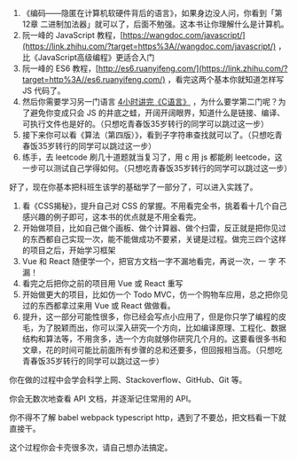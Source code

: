 1. 《编码——隐匿在计算机软硬件背后的语言》，如果身边没人问，你看到「第12章 二进制加法器」就可以了，后面不勉强。这本书让你理解什么是计算机。
2. 阮一峰的 JavaScript 教程，[https://wangdoc.com/javascript/](https://link.zhihu.com/?target=https%3A//wangdoc.com/javascript/) ，比《JavaScript高级编程》更适合入门
3. 阮一峰的 ES6 教程，[http://es6.ruanyifeng.com/](https://link.zhihu.com/?target=http%3A//es6.ruanyifeng.com/) ，看完这两个基本你就知道怎样写 JS 代码了。
4. 然后你需要学习另一门语言 [4小时讲完《C语言》](https://link.zhihu.com/?target=https%3A//www.bilibili.com/video/av9297989/) ，为什么要学第二门呢？为了避免你变成只会 JS 的井底之蛙，开阔开阔眼界，知道什么是链接、编译、可执行文件也是好的。（只想吃青春饭35岁转行的同学可以跳过这一步）
5. 接下来你可以看《算法（第四版）》，看到子字符串查找就可以了。（只想吃青春饭35岁转行的同学可以跳过这一步）
6. 练手，去 leetcode 刷几十道题就当复习了，用 c 用 js 都能刷 leetcode，这一步可以测试自己学得如何。（只想吃青春饭35岁转行的同学可以跳过这一步）



好了，现在你基本把科班生该学的基础学了一部分了，可以进入实践了。

1. 看《CSS揭秘》，提升自己对 CSS 的掌握。不用看完全书，挑着看十几个自己感兴趣的例子即可，这本书的优点就是不用全看完。
2. 开始做项目，比如自己做个画板、做个计算器、做个扫雷，反正就是把你见过的东西都自己实现一次，能不能做成功不要紧，关键是过程。做完三四个这样的项目之后，开始学习框架
3. Vue 和 React 随便学一个，把官方文档一字不漏地看完，再说一次，一 字 不 漏！
4. 看完之后把你之前的项目用 Vue 或 React 重写
5. 开始做更大的项目，比如仿一个 Todo MVC，仿一个购物车应用，总之把你见过的东西都拿过来用 Vue 或 React 做做看。
6. 提升，这一部分可能性很多，你已经会写点小应用了，但是你只学了编程的皮毛，为了脱颖而出，你可以深入研究一个方向，比如编译原理、工程化、数据结构和算法等，不用贪多，选一个方向就够你研究几个月的。这要看很多书和文章，花的时间可能比前面所有步骤的总和还要多，但回报相当高。（只想吃青春饭35岁转行的同学可以跳过这一步）

你在做的过程中会学会科学上网、Stackoverflow、GitHub、Git 等。

你会无数次地查看 API 文档，并逐渐记住常用的 API。

你不得不了解 babel webpack typescript http，遇到了不要怂，把文档看一下就直接干。

这个过程你会卡壳很多次，请自己想办法搞定。



